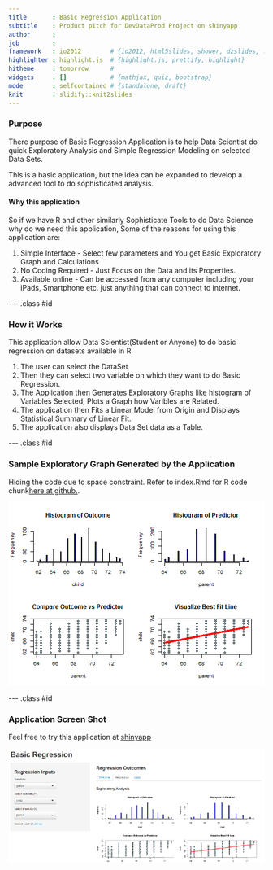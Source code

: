 ```yaml
---
title       : Basic Regression Application
subtitle    : Product pitch for DevDataProd Project on shinyapp
author      : 
job         : 
framework   : io2012        # {io2012, html5slides, shower, dzslides, ...}
highlighter : highlight.js  # {highlight.js, prettify, highlight}
hitheme     : tomorrow      # 
widgets     : []            # {mathjax, quiz, bootstrap}
mode        : selfcontained # {standalone, draft}
knit        : slidify::knit2slides
---
```


### Purpose
There purpose of Basic Regression Application is to help Data Scientist do quick Exploratory Analysis and Simple Regression Modeling on selected Data Sets.

This is a basic application, but the idea can be expanded to develop a advanced tool to do sophisticated analysis.

#### Why this application
So if we have R and other similarly Sophisticate Tools to do Data Science  why do we need this application, Some of the reasons for using this application are: 

1. Simple Interface - Select few parameters and You get Basic Exploratory Graph and Calculations
2. No Coding Required - Just Focus on the Data and its Properties.
3. Available online - Can be accessed from any computer including your iPads, Smartphone etc. just anything that can connect to internet.


--- .class #id 

### How it Works
This application allow Data Scientist(Student or Anyone) to do basic regression on datasets available in R. 

1. The user can select the DataSet 
2. Then they can select two variable on which they want to do Basic Regression.
3. The Application then  Generates Exploratory Graphs like histogram of Variables Selected, Plots a Graph how Varibles are Related.
4. The application then Fits a Linear Model from Origin and Displays Statistical Summary of Linear Fit.
5. The application also displays Data Set data as a Table. 


--- .class #id 

### Sample Exploratory Graph Generated by the Application
Hiding the code due to space constraint. Refer to index.Rmd for R code chunk[here at github.](https://github.com/skahali/devdataprod-presentation).

![plot of chunk unnamed-chunk-1](assets/fig/unnamed-chunk-1.png) 


--- .class #id 

### Application Screen Shot
Feel free to try this application at [shinyapp](https://skahali.shinyapps.io/devdataprod-assignment/) 

![Basic Regression App](AppScreen.PNG)
